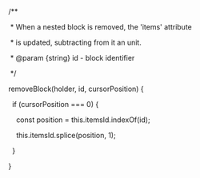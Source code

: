   /**

   * When a nested block is removed, the 'items' attribute

   * is updated, subtracting from it an unit.

   * @param {string} id - block identifier

   */

  removeBlock(holder, id, cursorPosition) {

    if (cursorPosition === 0) {

      const position = this.itemsId.indexOf(id);

      this.itemsId.splice(position, 1);

    }

  }